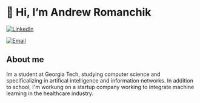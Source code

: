 # 👋 Hi, I’m Andrew Romanchik
[![LinkedIn](https://img.shields.io/badge/LinkedIn-Profile-blue?style=flat&logo=linkedin&logoColor=white)](https://www.linkedin.com/in/andrew-romanchik/)


[![Email](https://img.shields.io/badge/Email-Contact%20Me-red?style=flat&logo=gmail&logoColor=white)](mailto:aromanchik1@hotmail.com)


## About me
Im a student at Georgia Tech, studying computer science and specificalizing in artifical intelligence and information networks. 
In addition to school, I'm workung on a startup company working to integrate machine learning in the healthcare industry.


<!---
aromanchik0972/aromanchik0972 is a ✨ special ✨ repository because its `README.md` (this file) appears on your GitHub profile.
You can click the Preview link to take a look at your changes.
--->
